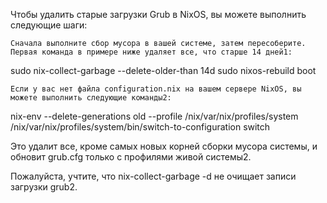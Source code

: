 Чтобы удалить старые загрузки Grub в NixOS, вы можете выполнить следующие шаги:

    Сначала выполните сбор мусора в вашей системе, затем пересоберите. Первая команда в примере ниже удаляет все, что старше 14 дней1:

sudo nix-collect-garbage --delete-older-than 14d
sudo nixos-rebuild boot

    Если у вас нет файла configuration.nix на вашем сервере NixOS, вы можете выполнить следующие команды2:

nix-env --delete-generations old --profile /nix/var/nix/profiles/system
/nix/var/nix/profiles/system/bin/switch-to-configuration switch

Это удалит все, кроме самых новых корней сборки мусора системы, и обновит grub.cfg только с профилями живой системы2.

Пожалуйста, учтите, что nix-collect-garbage -d не очищает записи загрузки grub2.
